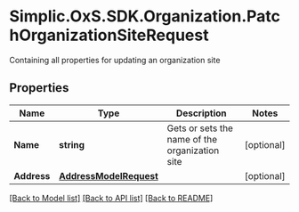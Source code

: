 # Simplic.OxS.SDK.Organization.PatchOrganizationSiteRequest
Containing all properties for updating an organization site

## Properties

Name | Type | Description | Notes
------------ | ------------- | ------------- | -------------
**Name** | **string** | Gets or sets the name of the organization site | [optional] 
**Address** | [**AddressModelRequest**](AddressModelRequest.md) |  | [optional] 

[[Back to Model list]](../README.md#documentation-for-models) [[Back to API list]](../README.md#documentation-for-api-endpoints) [[Back to README]](../README.md)

